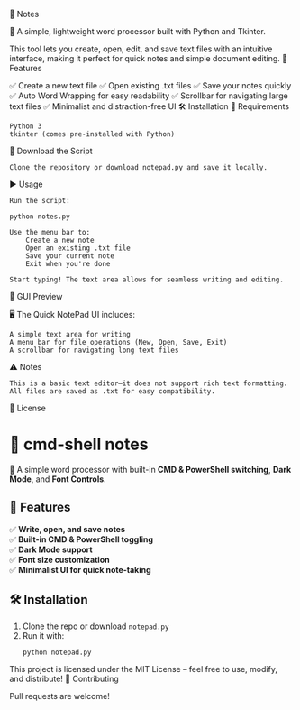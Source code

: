 
📝 Notes

🚀 A simple, lightweight word processor built with Python and Tkinter.

This tool lets you create, open, edit, and save text files with an intuitive interface, making it perfect for quick notes and simple document editing.
📌 Features

✅ Create a new text file
✅ Open existing .txt files
✅ Save your notes quickly
✅ Auto Word Wrapping for easy readability
✅ Scrollbar for navigating large text files
✅ Minimalist and distraction-free UI
🛠 Installation
🔹 Requirements

    Python 3
    tkinter (comes pre-installed with Python)

🔹 Download the Script

    Clone the repository or download notepad.py and save it locally.

▶️ Usage

    Run the script:

    python notes.py

    Use the menu bar to:
        Create a new note
        Open an existing .txt file
        Save your current note
        Exit when you're done

    Start typing! The text area allows for seamless writing and editing.

🎨 GUI Preview

🖥 The Quick NotePad UI includes:

    A simple text area for writing
    A menu bar for file operations (New, Open, Save, Exit)
    A scrollbar for navigating long text files

⚠️ Notes

    This is a basic text editor—it does not support rich text formatting.
    All files are saved as .txt for easy compatibility.

📄 License

# 📝 cmd-shell notes

🚀 A simple word processor with built-in **CMD & PowerShell switching**, **Dark Mode**, and **Font Controls**.

## 🔹 Features
✅ **Write, open, and save notes**  
✅ **Built-in CMD & PowerShell toggling**  
✅ **Dark Mode support**  
✅ **Font size customization**  
✅ **Minimalist UI for quick note-taking**  

## 🛠 Installation
1. Clone the repo or download `notepad.py`
2. Run it with:
   ```sh
   python notepad.py


This project is licensed under the MIT License – feel free to use, modify, and distribute!
🌟 Contributing

Pull requests are welcome!
